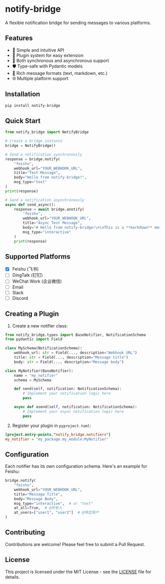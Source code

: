# notify-bridge

A flexible notification bridge for sending messages to various platforms.

## Features

- 🚀 Simple and intuitive API
- 🔌 Plugin system for easy extension
- 🔄 Both synchronous and asynchronous support
- 🛡️ Type-safe with Pydantic models
- 📝 Rich message formats (text, markdown, etc.)
- 🌐 Multiple platform support

## Installation

```bash
pip install notify-bridge
```

## Quick Start

```python
from notify_bridge import NotifyBridge

# Create a bridge instance
bridge = NotifyBridge()

# Send a notification synchronously
response = bridge.notify(
    "feishu",
    webhook_url="YOUR_WEBHOOK_URL",
    title="Test Message",
    body="Hello from notify-bridge!",
    msg_type="text"
)
print(response)

# Send a notification asynchronously
async def send_async():
    response = await bridge.anotify(
        "feishu",
        webhook_url="YOUR_WEBHOOK_URL",
        title="Async Test Message",
        body="# Hello from notify-bridge!\n\nThis is a **markdown** message.",
        msg_type="interactive"
    )
    print(response)
```

## Supported Platforms

- [x] Feishu (飞书)
- [ ] DingTalk (钉钉)
- [ ] WeChat Work (企业微信)
- [ ] Email
- [ ] Slack
- [ ] Discord

## Creating a Plugin

1. Create a new notifier class:

```python
from notify_bridge.types import BaseNotifier, NotificationSchema
from pydantic import Field

class MySchema(NotificationSchema):
    webhook_url: str = Field(..., description="Webhook URL")
    title: str = Field(..., description="Message title")
    body: str = Field(..., description="Message body")

class MyNotifier(BaseNotifier):
    name = "my_notifier"
    schema = MySchema

    def send(self, notification: NotificationSchema):
        # Implement your notification logic here
        pass

    async def asend(self, notification: NotificationSchema):
        # Implement your async notification logic here
        pass
```

2. Register your plugin in `pyproject.toml`:

```toml
[project.entry-points."notify_bridge.notifiers"]
my_notifier = "my_package.my_module:MyNotifier"
```

## Configuration

Each notifier has its own configuration schema. Here's an example for Feishu:

```python
bridge.notify(
    "feishu",
    webhook_url="YOUR_WEBHOOK_URL",
    title="Message Title",
    body="Message Body",
    msg_type="interactive",  # or "text"
    at_all=True,  # @所有人
    at_users=["user1", "user2"]  # @特定用户
)
```

## Contributing

Contributions are welcome! Please feel free to submit a Pull Request.

## License

This project is licensed under the MIT License - see the [LICENSE](LICENSE) file for details.
